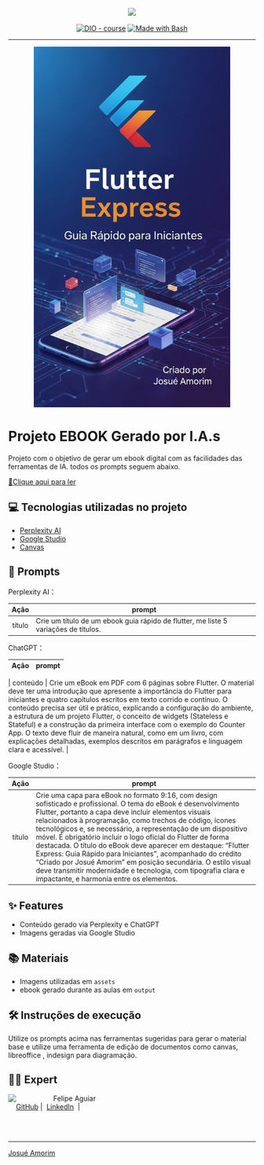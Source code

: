 <p align="center">
    <img width="100" src=".github/assets/banner.png">
</p>


<p align="center">
<a href="https://dio.me/"><img src="https://img.shields.io/badge/DIO-Course-28DA77?logo=youtube" alt="DIO - course"></a>
<a href="https://www.gnu.org/software/bash/" title="Go to Bash homepage"><img src="https://img.shields.io/badge/Prompt-Project-blue?logo=gnu-bash&amp;logoColor=white" alt="Made with Bash"></a></p>

-------


<p align="center">
<img 
    src="./assets/cover.png"
    width="400"  
/>
</p>

# Projeto EBOOK Gerado por I.A.s



Projeto com o objetivo de gerar um ebook digital com as facilidades das ferramentas de IA. todos os prompts
seguem abaixo.

<a href="" title="View PDF now"> 📕Clique aqui para ler</a>

## 💻 Tecnologias utilizadas no projeto

- [Perplexity AI](https://www.perplexity.ai/) 
- [Google Studio](https://aistudio.google.com/prompts/gen-media)
- [Canvas](https://www.canva.com/)

## 🧠 Prompts


Perplexity AI：

|   Ação   | prompt                                                                                                                                                                                                                                                                         |
| :------: | ------------------------------------------------------------------------------------------------------------------------------------------------------------------------------------------------------------------------------------------------------------------------------ |
|  título  | Crie um título de um ebook guia rápido de flutter, me liste 5 variações de títulos.


ChatGPT：

|   Ação   | prompt                                                                                                                                                                                                                                                                         |
| :------: | ------------------------------------------------------------------------------------------------------------------------------------------------------------------------------------------------------------------------------------------------------------------------------ |

| conteúdo | Crie um eBook em PDF com 6 páginas sobre Flutter. O material deve ter uma introdução que apresente a importância do Flutter para iniciantes e quatro capítulos escritos em texto corrido e contínuo. O conteúdo precisa ser útil e prático, explicando a configuração do ambiente, a estrutura de um projeto Flutter, o conceito de widgets (Stateless e Stateful) e a construção da primeira interface com o exemplo do Counter App. O texto deve fluir de maneira natural, como em um livro, com explicações detalhadas, exemplos descritos em parágrafos e linguagem clara e acessível. |


Google Studio：

|  Ação  | prompt                                                                                 |
| :----: | -------------------------------------------------------------------------------------- |
| título | Crie uma capa para eBook no formato 9:16, com design sofisticado e profissional. O tema do eBook é desenvolvimento Flutter, portanto a capa deve incluir elementos visuais relacionados à programação, como trechos de código, ícones tecnológicos e, se necessário, a representação de um dispositivo móvel. É obrigatório incluir o logo oficial do Flutter de forma destacada. O título do eBook deve aparecer em destaque: “Flutter Express: Guia Rápido para Iniciantes”, acompanhado do crédito “Criado por Josué Amorim” em posição secundária. O estilo visual deve transmitir modernidade e tecnologia, com tipografia clara e impactante, e harmonia entre os elementos. |

## ✨ Features

- Conteúdo gerado via Perplexity e ChatGPT
- Imagens geradas via Google Studio

## 📚 Materiais

- Imagens utilizadas em `assets`
- ebook gerado durante as aulas em `output`

## 🛠️ Instruções de execução

Utilize os prompts acima nas ferramentas sugeridas para gerar o material base e utilize uma ferramenta de edição de documentos como canvas, libreoffice , indesign para diagramação.

## 👨‍💻 Expert

<p>
    <img 
      align=left 
      margin=10 
      width=80 
      src="https://avatars.githubusercontent.com/u/79451027?s=400&u=bb70d886ff68947f8ddb7d52e45c809b5962b01c&v=4"
    />
    <p>&nbsp&nbsp&nbspFelipe Aguiar<br>
    &nbsp&nbsp&nbsp
    <a href="https://github.com/josuesamorim">
    GitHub</a>&nbsp;|&nbsp;
    <a href="https://www.linkedin.com/in/josuesamorim/">LinkedIn</a>
&nbsp;|&nbsp;
 
</p>
<br/><br/>
<p>

---

[Josué Amorim](https://github.com/josuesamorim)